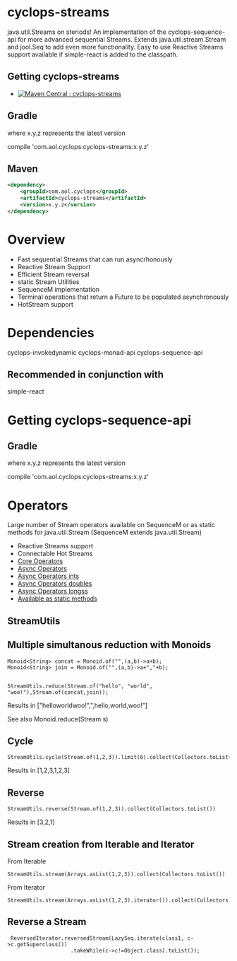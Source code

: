 # cyclops-streams

java.util.Streams on steriods! An implementation of the cyclops-sequence-api for more advanced sequential Streams. Extends java.util.stream.Stream and jool.Seq to add even more functionality. 
Easy to use Reactive Streams support available if simple-react is added to the classpath.

## Getting cyclops-streams

* [![Maven Central : cyclops-streams](https://maven-badges.herokuapp.com/maven-central/com.aol.cyclops/cyclops-streams/badge.svg)](https://maven-badges.herokuapp.com/maven-central/com.aol.cyclops/cyclops-streams)


## Gradle

where x.y.z represents the latest version

compile 'com.aol.cyclops:cyclops-streams:x.y.z'

## Maven

```xml
<dependency>
    <groupId>com.aol.cyclops</groupId>
    <artifactId>cyclops-streams</artifactId>
    <version>x.y.z</version>
</dependency>
```
# Overview

* Fast sequential Streams that can run asyncrhonously
* Reactive Stream Support
* Efficient Stream reversal
* static Stream Utilities
* SequenceM implementation
* Terminal operations that return a Future to be populated asynchronously
* HotStream support


# Dependencies

cyclops-invokedynamic
cyclops-monad-api
cyclops-sequence-api

## Recommended in conjunction with

simple-react

# Getting cyclops-sequence-api

## Gradle

where x.y.z represents the latest version

compile 'com.aol.cyclops:cyclops-streams:x.y.z'

# Operators

Large number of Stream operators available on SequenceM or as static methods for java.util.Stream (SequenceM extends java.util.Stream)

* Reactive Streams support
* Connectable Hot Streams 
* [Core Operators](https://github.com/aol/cyclops/blob/master/cyclops-sequence-api/src/main/java/com/aol/cyclops/sequence/SequenceM.java)
* [Async Operators](https://github.com/aol/cyclops/blob/master/cyclops-sequence-api/src/main/java/com/aol/cyclops/sequence/future/FutureOperations.java)
* [Async Operators ints](https://github.com/aol/cyclops/blob/master/cyclops-sequence-api/src/main/java/com/aol/cyclops/sequence/future/IntOperators.java)
* [Async Operators doubles](https://github.com/aol/cyclops/blob/master/cyclops-sequence-api/src/main/java/com/aol/cyclops/sequence/future/DoubleOperators.java)
* [Async Operators longss](https://github.com/aol/cyclops/blob/master/cyclops-sequence-api/src/main/java/com/aol/cyclops/sequence/future/LongOperators.java)
* [Available as static methods](https://github.com/aol/cyclops/blob/master/cyclops-streams/src/main/java/com/aol/cyclops/streams/StreamUtils.java)


## StreamUtils

## Multiple simultanous reduction with Monoids

    Monoid<String> concat = Monoid.of("",(a,b)->a+b);
	Monoid<String> join = Monoid.of("",(a,b)->a+","+b);


	StreamUtils.reduce(Stream.of("hello", "world", "woo!"),Stream.of(concat,join));

Results in ["helloworldwoo!",",hello,world,woo!"]

See also Monoid.reduce(Stream s)


## Cycle 

    StreamUtils.cycle(Stream.of(1,2,3)).limit(6).collect(Collectors.toList())
 
 Results in [1,2,3,1,2,3]
 
## Reverse

    StreamUtils.reverse(Stream.of(1,2,3)).collect(Collectors.toList())
   
Results in [3,2,1]  

## Stream creation from Iterable and Iterator

From Iterable

    StreamUtils.stream(Arrays.asList(1,2,3)).collect(Collectors.toList())

From Iterator

	StreamUtils.stream(Arrays.asList(1,2,3).iterator()).collect(Collectors.toList())    
	
## Reverse a Stream
 
 
     ReversedIterator.reversedStream(LazySeq.iterate(class1, c->c.getSuperclass())
						.takeWhile(c->c!=Object.class).toList());